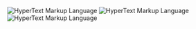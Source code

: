 ![HyperText Markup Language](https://img.shields.io/badge/-Python-blue?style=flat-square&logo=Python&logoColor=yellow&labelColor=grey)
![HyperText Markup Language](https://img.shields.io/badge/-HTML-e65127?style=flat-square&logo=html5&logoColor=e65127&labelColor=1e1e1e)
![HyperText Markup Language](https://img.shields.io/badge/-CSS-e65127?style=flat-square&logo=html5&logoColor=e65127&labelColor=1e1e1e)
